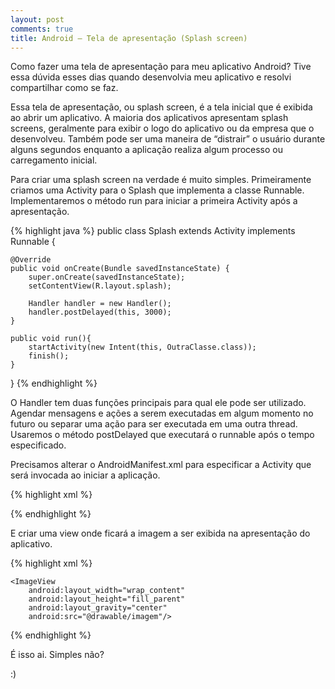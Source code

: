 ```yaml
---
layout: post
comments: true
title: Android – Tela de apresentação (Splash screen)
---
```


Como fazer uma tela de apresentação para meu aplicativo Android?
Tive essa dúvida esses dias quando desenvolvia meu aplicativo e resolvi compartilhar como se faz.  

<!-- more -->

Essa tela de apresentação, ou splash screen, é a tela inicial que é exibida ao abrir um aplicativo. A maioria dos aplicativos apresentam splash screens, geralmente para exibir o logo do aplicativo ou da empresa que o desenvolveu.
Também pode ser uma maneira de “distrair” o usuário durante alguns segundos enquanto a aplicação realiza algum processo ou carregamento inicial.
 
Para criar uma splash screen na verdade é muito simples. Primeiramente criamos uma Activity para o Splash que implementa a classe Runnable. Implementaremos o método run para iniciar a primeira Activity após a apresentação.

{% highlight java %}
public class Splash extends Activity implements Runnable {

	@Override
	public void onCreate(Bundle savedInstanceState) {
		super.onCreate(savedInstanceState);
		setContentView(R.layout.splash);

		Handler handler = new Handler();
		handler.postDelayed(this, 3000);
	}

	public void run(){
		startActivity(new Intent(this, OutraClasse.class));
		finish();
	}
}
{% endhighlight %}

O Handler tem duas funções principais para qual ele pode ser utilizado. Agendar mensagens e ações a serem executadas em algum momento no futuro ou separar uma ação para ser executada em uma outra thread. Usaremos o método postDelayed que executará o runnable após o tempo especificado.  
 
Precisamos alterar o AndroidManifest.xml para especificar a Activity que será invocada ao iniciar a aplicação.

{% highlight xml %}
<application android:icon="@drawable/projeto" android:label="@string/app_name" android:debuggable="true">
    
  <activity android:name="Splash" android:label="@string/app_name">
    <intent-filter>
       <action android:name="android.intent.action.MAIN" />
       <category android:name="android.intent.category.LAUNCHER" />
    </intent-filter>
  </activity>
        
  <activity android:name="OutraClasse" android:label="@string/app_name">
    <intent-filter>
       <action android:name="android.intent.action.MAIN" />
    </intent-filter>
  </activity>
</application>
{% endhighlight %}

E criar uma view onde ficará a imagem a ser exibida na apresentação do aplicativo.

{% highlight xml %}
<?xml version="1.0" encoding="utf-8"?>
<LinearLayout xmlns:android="http://schemas.android.com/apk/res/android"
    android:orientation="vertical"
    android:layout_width="fill_parent"
    android:layout_height="fill_parent">

	<ImageView
 		android:layout_width="wrap_content"
 		android:layout_height="fill_parent"
 		android:layout_gravity="center"
 		android:src="@drawable/imagem"/>

</LinearLayout>
{% endhighlight %}


É isso ai. Simples não?

:)
